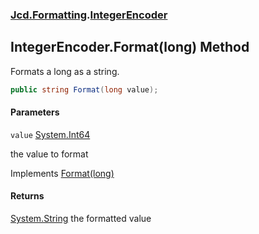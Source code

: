 ### [Jcd.Formatting](Jcd.Formatting.md 'Jcd.Formatting').[IntegerEncoder](Jcd.Formatting.IntegerEncoder.md 'Jcd.Formatting.IntegerEncoder')

## IntegerEncoder.Format(long) Method

Formats a long as a string.

```csharp
public string Format(long value);
```
#### Parameters

<a name='Jcd.Formatting.IntegerEncoder.Format(long).value'></a>

`value` [System.Int64](https://docs.microsoft.com/en-us/dotnet/api/System.Int64 'System.Int64')

the value to format

Implements [Format(long)](Jcd.Formatting.IIntegerFormatter.Format(long).md 'Jcd.Formatting.IIntegerFormatter.Format(long)')

#### Returns
[System.String](https://docs.microsoft.com/en-us/dotnet/api/System.String 'System.String')
the formatted value